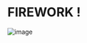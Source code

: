 # FIREWORK !

![image](https://user-images.githubusercontent.com/56203475/151647078-2d062dc1-57c9-4672-98d7-bc8c5f39fa40.png)
